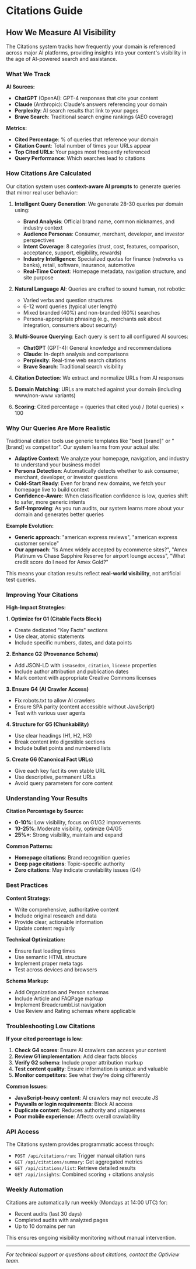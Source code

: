 # Citations Guide

## How We Measure AI Visibility

The Citations system tracks how frequently your domain is referenced across major AI platforms, providing insights into your content's visibility in the age of AI-powered search and assistance.

### What We Track

**AI Sources:**
- **ChatGPT** (OpenAI): GPT-4 responses that cite your content
- **Claude** (Anthropic): Claude's answers referencing your domain
- **Perplexity**: AI search results that link to your pages
- **Brave Search**: Traditional search engine rankings (AEO coverage)

**Metrics:**
- **Cited Percentage**: % of queries that reference your domain
- **Citation Count**: Total number of times your URLs appear
- **Top Cited URLs**: Your pages most frequently referenced
- **Query Performance**: Which searches lead to citations

### How Citations Are Calculated

Our citation system uses **context-aware AI prompts** to generate queries that mirror real user behavior:

1. **Intelligent Query Generation**: We generate 28-30 queries per domain using:
   - **Brand Analysis**: Official brand name, common nicknames, and industry context
   - **Audience Personas**: Consumer, merchant, developer, and investor perspectives
   - **Intent Coverage**: 8 categories (trust, cost, features, comparison, acceptance, support, eligibility, rewards)
   - **Industry Intelligence**: Specialized quotas for finance (networks vs banks), retail, software, insurance, automotive
   - **Real-Time Context**: Homepage metadata, navigation structure, and site purpose

2. **Natural Language AI**: Queries are crafted to sound human, not robotic:
   - Varied verbs and question structures
   - 6-12 word queries (typical user length)
   - Mixed branded (40%) and non-branded (60%) searches
   - Persona-appropriate phrasing (e.g., merchants ask about integration, consumers about security)

3. **Multi-Source Querying**: Each query is sent to all configured AI sources:
   - **ChatGPT** (GPT-4): General knowledge and recommendations
   - **Claude**: In-depth analysis and comparisons
   - **Perplexity**: Real-time web search citations
   - **Brave Search**: Traditional search visibility

4. **Citation Detection**: We extract and normalize URLs from AI responses

5. **Domain Matching**: URLs are matched against your domain (including www/non-www variants)

6. **Scoring**: Cited percentage = (queries that cited you) / (total queries) × 100

### Why Our Queries Are More Realistic

Traditional citation tools use generic templates like "best [brand]" or "[brand] vs competitor". Our system learns from your actual site:

- **Adaptive Context**: We analyze your homepage, navigation, and industry to understand your business model
- **Persona Detection**: Automatically detects whether to ask consumer, merchant, developer, or investor questions
- **Cold-Start Ready**: Even for brand new domains, we fetch your homepage live to build context
- **Confidence-Aware**: When classification confidence is low, queries shift to safer, more generic intents
- **Self-Improving**: As you run audits, our system learns more about your domain and generates better queries

**Example Evolution:**
- **Generic approach**: "american express reviews", "american express customer service"
- **Our approach**: "Is Amex widely accepted by ecommerce sites?", "Amex Platinum vs Chase Sapphire Reserve for airport lounge access", "What credit score do I need for Amex Gold?"

This means your citation results reflect **real-world visibility**, not artificial test queries.

### Improving Your Citations

**High-Impact Strategies:**

**1. Optimize for G1 (Citable Facts Block)**
- Create dedicated "Key Facts" sections
- Use clear, atomic statements
- Include specific numbers, dates, and data points

**2. Enhance G2 (Provenance Schema)**
- Add JSON-LD with `isBasedOn`, `citation`, `license` properties
- Include author attribution and publication dates
- Mark content with appropriate Creative Commons licenses

**3. Ensure G4 (AI Crawler Access)**
- Fix robots.txt to allow AI crawlers
- Ensure SPA parity (content accessible without JavaScript)
- Test with various user agents

**4. Structure for G5 (Chunkability)**
- Use clear headings (H1, H2, H3)
- Break content into digestible sections
- Include bullet points and numbered lists

**5. Create G6 (Canonical Fact URLs)**
- Give each key fact its own stable URL
- Use descriptive, permanent URLs
- Avoid query parameters for core content

### Understanding Your Results

**Citation Percentage by Source:**
- **0-10%**: Low visibility, focus on G1/G2 improvements
- **10-25%**: Moderate visibility, optimize G4/G5
- **25%+**: Strong visibility, maintain and expand

**Common Patterns:**
- **Homepage citations**: Brand recognition queries
- **Deep page citations**: Topic-specific authority
- **Zero citations**: May indicate crawlability issues (G4)

### Best Practices

**Content Strategy:**
- Write comprehensive, authoritative content
- Include original research and data
- Provide clear, actionable information
- Update content regularly

**Technical Optimization:**
- Ensure fast loading times
- Use semantic HTML structure
- Implement proper meta tags
- Test across devices and browsers

**Schema Markup:**
- Add Organization and Person schemas
- Include Article and FAQPage markup
- Implement BreadcrumbList navigation
- Use Review and Rating schemas where applicable

### Troubleshooting Low Citations

**If your cited percentage is low:**

1. **Check G4 scores**: Ensure AI crawlers can access your content
2. **Review G1 implementation**: Add clear facts blocks
3. **Verify G2 schema**: Include proper attribution markup
4. **Test content quality**: Ensure information is unique and valuable
5. **Monitor competitors**: See what they're doing differently

**Common Issues:**
- **JavaScript-heavy content**: AI crawlers may not execute JS
- **Paywalls or login requirements**: Block AI access
- **Duplicate content**: Reduces authority and uniqueness
- **Poor mobile experience**: Affects overall crawlability

### API Access

The Citations system provides programmatic access through:

- `POST /api/citations/run`: Trigger manual citation runs
- `GET /api/citations/summary`: Get aggregated metrics
- `GET /api/citations/list`: Retrieve detailed results
- `GET /api/insights`: Combined scoring + citations analysis

### Weekly Automation

Citations are automatically run weekly (Mondays at 14:00 UTC) for:
- Recent audits (last 30 days)
- Completed audits with analyzed pages
- Up to 10 domains per run

This ensures ongoing visibility monitoring without manual intervention.

---

*For technical support or questions about citations, contact the Optiview team.*
